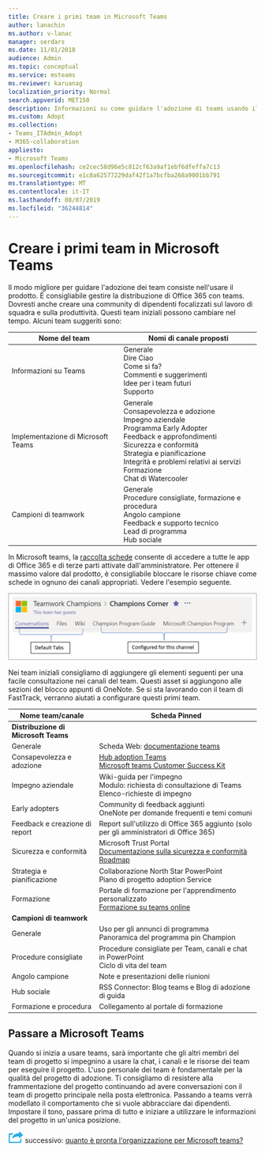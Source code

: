 ```yaml
---
title: Creare i primi team in Microsoft Teams
author: lanachin
ms.author: v-lanac
manager: serdars
ms.date: 11/01/2018
audience: Admin
ms.topic: conceptual
ms.service: msteams
ms.reviewer: karuanag
localization_priority: Normal
search.appverid: MET150
description: Informazioni su come guidare l'adozione di teams usando il prodotto.
ms.custom: Adopt
ms.collection:
- Teams_ITAdmin_Adopt
- M365-collaboration
appliesto:
- Microsoft Teams
ms.openlocfilehash: ce2cec58d96e5c812cf63a9af1ebf6dfeffa7c13
ms.sourcegitcommit: e1c8a62577229daf42f1a7bcfba268a9001bb791
ms.translationtype: MT
ms.contentlocale: it-IT
ms.lasthandoff: 08/07/2019
ms.locfileid: "36244814"
---
```

# <a name="create-your-first-teams-in-microsoft-teams"></a>Creare i primi team in Microsoft Teams

Il modo migliore per guidare l'adozione dei team consiste nell'usare il prodotto. È consigliabile gestire la distribuzione di Office 365 con teams. Dovresti anche creare una community di dipendenti focalizzati sul lavoro di squadra e sulla produttività. Questi team iniziali possono cambiare nel tempo. Alcuni team suggeriti sono:

| Nome del team | Nomi di canale proposti |
| --------- | ---------------------- |
| Informazioni su Teams | Generale</br> Dire Ciao</br> Come si fa?</br>Commenti e suggerimenti </br> Idee per i team futuri </br> Supporto |
| Implementazione di Microsoft Teams | Generale <br/> Consapevolezza e adozione <br/> Impegno aziendale <br/> Programma Early Adopter <br/> Feedback e approfondimenti <br/> Sicurezza e conformità <br/> Strategia e pianificazione <br/> Integrità e problemi relativi ai servizi <br/> Formazione <br/> Chat di Watercooler |
| Campioni di teamwork | Generale <br/> Procedure consigliate, formazione e procedura <br/> Angolo campione <br/> Feedback e supporto tecnico <br/> Lead di programma <br/> Hub sociale |

In Microsoft teams, la [raccolta schede](https://docs.microsoft.com/en-us/microsoftteams/platform/concepts/tabs/tabs-overview) consente di accedere a tutte le app di Office 365 e di terze parti attivate dall'amministratore. Per ottenere il massimo valore dal prodotto, è consigliabile bloccare le risorse chiave come schede in ognuno dei canali appropriati. Vedere l'esempio seguente.

![Screenshot che mostra le schede predefinite e personalizzate](media/teams-adoption-tab-example.png)

Nei team iniziali consigliamo di aggiungere gli elementi seguenti per una facile consultazione nei canali del team. Questi asset si aggiungono alle sezioni del blocco appunti di OneNote. Se si sta lavorando con il team di FastTrack, verranno aiutati a configurare questi primi team. 

|Nome team/canale | Scheda Pinned |
|----------------- | ---------- |
| **Distribuzione di Microsoft Teams** ||
| Generale | Scheda Web: [documentazione teams](https://aka.ms/SuccessWithTeams) |
| Consapevolezza e adozione | [Hub adoption Teams](https://aka.ms/DriveTeamsAdoption)<br/>[Microsoft teams Customer Success Kit](https://download.microsoft.com/download/A/E/9/AE984CD4-CF4B-41E7-9ABD-6735E3F01897/MicrosoftTeamsCustomerSuccessKit.zip)|
| Impegno aziendale | Wiki-guida per l'impegno<br/>Modulo: richiesta di consultazione di Teams<br/>Elenco-richieste di impegno |
|Early adopters | Community di feedback aggiunti <br/> OneNote per domande frequenti e temi comuni |
| Feedback e creazione di report | Report sull'utilizzo di Office 365 aggiunto (solo per gli amministratori di Office 365) |
| Sicurezza e conformità | Microsoft Trust Portal <br/> [Documentazione sulla sicurezza e conformità](https://docs.microsoft.com/en-us/office365/securitycompliance/index)<br/> [Roadmap](https://docs.microsoft.com/office365/securitycompliance/security-roadmap) |
| Strategia e pianificazione | Collaborazione North Star PowerPoint <br/> Piano di progetto adoption Service |
| Formazione | Portale di formazione per l'apprendimento personalizzato <br/> [Formazione su teams online](https://aka.ms/TeamsTraining) |
| **Campioni di teamwork**|  |
| Generale | Uso per gli annunci di programma <br/> Panoramica del programma pin Champion |
| Procedure consigliate | Procedure consigliate per Team, canali e chat in PowerPoint <br/> Ciclo di vita del team |
| Angolo campione | Note e presentazioni delle riunioni |
| Hub sociale | RSS Connector: Blog teams e Blog di adozione di guida |
| Formazione e procedura | Collegamento al portale di formazione |

## <a name="making-the-switch-to-microsoft-teams"></a>Passare a Microsoft Teams

Quando si inizia a usare teams, sarà importante che gli altri membri del team di progetto si impegnino a usare la chat, i canali e le risorse dei team per eseguire il progetto. L'uso personale dei team è fondamentale per la qualità del progetto di adozione. Ti consigliamo di resistere alla frammentazione del progetto continuando ad avere conversazioni con il team di progetto principale nella posta elettronica. Passando a teams verrà modellato il comportamento che si vuole abbracciare dai dipendenti. Impostare il tono, passare prima di tutto e iniziare a utilizzare le informazioni del progetto in un'unica posizione.  

![Icona che descrive il passaggio](media/teams-adoption-next-icon.png) successivo: [quanto è pronta l'organizzazione per Microsoft teams?](teams-adoption-assess-readiness.md)
